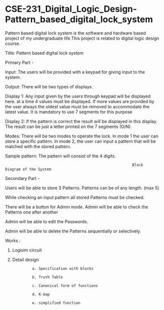 # CSE-231_Digital_Logic_Design-Pattern_based_digital_lock_system
Pattern based digital lock system is the software and hardware based project of my undergraduate life.This project is related to digital logic design course.


Title: Pattern based digital lock system

Primary Part - 

Input: The users will be provided with a keypad for giving input to the system.

Output: There will be two types of displays.

Display 1: Any input given by the users through keypad will be displayed here. at a time 4 values must be displayed. If more values are provided by the user always the oldest value must be removed to accommodate the latest value. It is mandatory to use 7 segments for this purpose

Display 2: If the pattern is correct the result will be displayed in this display. The result can be just a letter printed on the 7 segments (O/N).

Modes: There will be two modes to operate the lock. In mode 1 the user can store a specific pattern. In mode 2, the user can input a pattern that will be matched with the stored pattern. 

Sample pattern: The pattern will consist of the 4 digits.

 


                                                              Block Diagram of the System

Secondary Part - 

Users will be able to store 3 Patterns. Patterns can be of any length. (max 5)

While checking an input pattern all stored Patterns must be checked.

There will be a button for Admin mode. Admin will be able to check the Patterns one after another

Admin will be able to edit the Passwords.

Admin will be able to delete the Patterns sequentially or selectively. 


Works :

1. Logisim circuit

2. Detail design 

                a. Specification with blocks

                b. Truth Table

                c. Canonical form of functions   

                d. K-map

                e. simplified function



